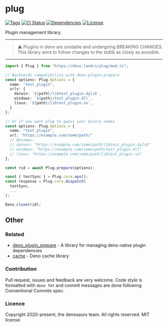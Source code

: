# plug

[![Tags](https://img.shields.io/github/release/denosaurs/plug)](https://github.com/denosaurs/plug/releases)
[![CI Status](https://img.shields.io/github/workflow/status/denosaurs/plug/check)](https://github.com/denosaurs/plug/actions)
[![Dependencies](https://img.shields.io/github/workflow/status/denosaurs/plug/depsbot?label=dependencies)](https://github.com/denosaurs/depsbot)
[![License](https://img.shields.io/github/license/denosaurs/plug)](https://github.com/denosaurs/plug/blob/master/LICENSE)

Plugin management library.

---

> ⚠️ Plugins in deno are unstable and undergoing BREAKING CHANGES. This library
> aims to follow changes to the stdlib as closly as possible.

---

```typescript
import { Plug } from "https://deno.land/x/plug/mod.ts";

// Backwards compatibility with deno-plugin-prepare
const options: Plug.Options = {
  name: "test_plugin",
  urls: {
    darwin: `${path}/libtest_plugin.dylib`,
    windows: `${path}/test_plugin.dll`,
    linux: `${path}/libtest_plugin.so`,
  }
};

// Or if you want plug to guess your binary names
const options: Plug.Options = {
  name: "test_plugin",
  url: "https://example.com/some/path/"
  // Becomes:
  // darwin: "https://example.com/some/path/libtest_plugin.dylib"
  // windows: "https://example.com/some/path/test_plugin.dll"
  // linux: "https://example.com/some/path/libtest_plugin.so"
};

const rid = await Plug.prepare(options);

const { testSync } = Plug.core.ops();
const response = Plug.core.dispatch(
  testSync,
  ...
);

Deno.close(rid);
```

## Other

### Related

- [deno_plugin_prepare](https://github.com/manyuanrong/deno-plugin-prepare) - A
  library for managing deno native plugin dependencies
- [cache](https://github.com/denosaurs/cache) - Deno cache library

### Contribution

Pull request, issues and feedback are very welcome. Code style is formatted with
`deno fmt` and commit messages are done following Conventional Commits spec.

### Licence

Copyright 2020-present, the denosaurs team. All rights reserved. MIT license.
